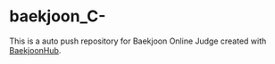 # baekjoon_C-
This is a auto push repository for Baekjoon Online Judge created with [BaekjoonHub](https://github.com/BaekjoonHub/BaekjoonHub).
